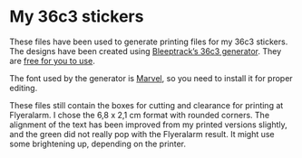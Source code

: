# My 36c3 stickers

These files have been used to generate printing files for my 36c3 stickers. The designs have been created using [Bleeptrack’s 36c3 generator](https://36c3.bleeptrack.de/). They are [free for you to use](./LICENSE).

The font used by the generator is [Marvel](https://fonts.google.com/specimen/Marvel), so you need to install it for proper editing.

These files still contain the boxes for cutting and clearance for printing at Flyeralarm. I chose the 6,8 x 2,1 cm format with rounded corners. The alignment of the text has been improved from my printed versions slightly, and the green did not really pop with the Flyeralarm result. It might use some brightening up, depending on the printer.
